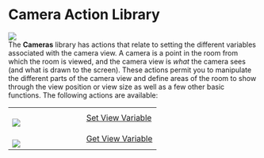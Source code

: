 # Camera Action Library

  
![](https://gms.magecorn.com/Manual/assets/Images/Scripting_Reference/Drag_And_Drop/Reference/Cameras/Lib_Camera.png)  
The **Cameras** library has actions that relate to setting the different
variables associated with the camera view. A camera is a point in the
room from which the room is viewed, and the camera view is *what* the
camera sees (and what is drawn to the screen). These actions permit you
to manipulate the different parts of the camera view and define areas of
the room to show through the view position or view size as well as a few
other basic functions. The following actions are available:

<table>
<colgroup>
<col style="width: 50%" />
<col style="width: 50%" />
</colgroup>
<tbody>
<tr class="odd">
<td><br />
<img
src="https://gms.magecorn.com/Manual/assets/Images/Scripting_Reference/Drag_And_Drop/Reference/Cameras/i_Cameras_Set_View_Variable.png" /><br />
</td>
<td><a href="Set_View_Variable">Set View Variable</a></td>
</tr>
<tr class="even">
<td><br />
<img
src="https://gms.magecorn.com/Manual/assets/Images/Scripting_Reference/Drag_And_Drop/Reference/Cameras/i_Cameras_Get_View_Variable.png" /><br />
</td>
<td><a href="Get_View_Variable">Get View Variable</a></td>
</tr>
</tbody>
</table>
